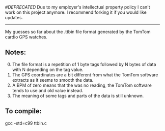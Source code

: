#_DEPRECATED_
Due to my employer's intellectual property policy I can't work on this project anymore. I recommend forking it if you would like updates.

---

My guesses so far about the .ttbin file format generated by the TomTom cardio GPS watches.


Notes:
------
0. The file format is a repetition of 1 byte tags followed by N bytes of data with N depending on the tag value.
1. The GPS coordinates are a bit different from what the TomTom software extracts as it seems to smooth the data.
2. A BPM of zero means that the was no reading, the TomTom software tends to use and old value instead.
3. The meaning of some tags and parts of the data is still unknown.

To compile:
-----------
gcc -std=c99 ttbin.c
